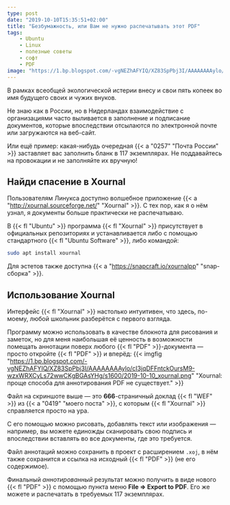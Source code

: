 ```yaml
---
type: post
date: "2019-10-10T15:35:51+02:00"
title: "Безбумажность, или Вам не нужно распечатывать этот PDF"
tags:
    - Ubuntu
    - Linux
    - полезные советы
    - софт
    - PDF
image: "https://1.bp.blogspot.com/-vgNEZhAFYIQ/XZ83SpPbj3I/AAAAAAAAylo/cI3jqDFFntckOursM9-wzxWRXCyLs72wwCKgBGAsYHg/s1600/2019-10-10_xournal.png"
---
```


В рамках всеобщей экологической истерии внесу и свои пять копеек во имя будущего своих и чужих внуков.

Не знаю как в России, но в Нидерландах взаимодействие с организациями часто выливается в заполнение и подписание документов, которые впоследствии отсылаются по электронной почте или загружаются на веб-сайт.

Или ещё пример: какая-нибудь очередная {{< a "0257" "Почта России" >}} заставляет вас заполнить бланк в 117 экземплярах. Не поддавайтесь на провокации и не заполняйте их вручную!

<!--more-->

## Найди спасение в Xournal

Пользователям Линукса доступно волшебное приложение {{< a "http://xournal.sourceforge.net/" "Xournal" >}}. С тех пор, как я о нём узнал, я документы больше практически не распечатываю.

В {{< fl "Ubuntu" >}} программа {{< fl "Xournal" >}} присутствует в официальных репозиториях и устанавливается либо с помощью стандартного {{< fl "Ubuntu Software" >}}, либо командой:

```bash
sudo apt install xournal
```

Для эстетов также доступна {{< a "https://snapcraft.io/xournalpp" "snap-сборка" >}}.

## Использование Xournal

Интерфейс {{< fl "Xournal" >}} настолько интуитивен, что здесь, по-моему, любой школьник разберётся с первого взгляда.

Программу можно использовать в качестве блокнота для рисования и заметок, но для меня наибольшая её ценность в возможности помещать аннотации поверх любого {{< fl "PDF" >}}-документа — просто откройте {{< fl "PDF" >}} и вперёд:
{{< imgfig "https://1.bp.blogspot.com/-vgNEZhAFYIQ/XZ83SpPbj3I/AAAAAAAAylo/cI3jqDFFntckOursM9-wzxWRXCyLs72wwCKgBGAsYHg/s1600/2019-10-10_xournal.png" "Xournal: проще способа для аннотирования PDF не существует." >}}

Файл на скриншоте выше — это **666**-страничный доклад {{< fl "WEF" >}} из {{< a "0419" "моего поста" >}}, с которым {{< fl "Xournal" >}} справляется просто на ура.

С его помощью можно рисовать, добавлять текст или изображения — например, вы можете единожды сканировать свою подпись и впоследствии вставлять во все документы, где это требуется.

Файл аннотаций можно сохранить в проект с расширением `.xoj`, в нём также сохранится и ссылка на исходный {{< fl "PDF" >}} (не его содержимое).

Финальный *аннотированный* результат можно получить в виде нового {{< fl "PDF" >}} с помощью пункта меню **File ⇒ Export to PDF**. Его же можете и распечатать в требуемых 117 экземплярах.